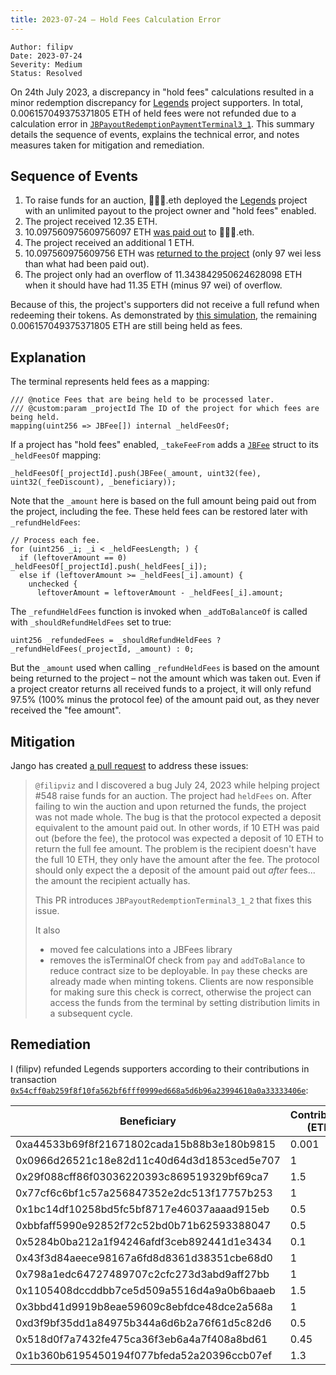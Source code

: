 ```yaml
---
title: 2023-07-24 – Hold Fees Calculation Error
---
```


```
Author: filipv
Date: 2023-07-24
Severity: Medium
Status: Resolved
```

On 24th July 2023, a discrepancy in "hold fees" calculations resulted in a minor redemption discrepancy for [Legends](https://juicebox.money/v2/p/548) project supporters. In total, 0.006157049375371805 ETH of held fees were not refunded due to a calculation error in [`JBPayoutRedemptionPaymentTerminal3_1`](https://github.com/jbx-protocol/juice-contracts-v3/blob/48fe7091a30761fa42ce394c68aad2fcf639ea53/contracts/JBETHPaymentTerminal3_1.sol). This summary details the sequence of events, explains the technical error, and notes measures taken for mitigation and remediation.

## Sequence of Events

1. To raise funds for an auction, 🧠🧠🧠.eth deployed the [Legends](https://juicebox.money/v2/p/548) project with an unlimited payout to the project owner and "hold fees" enabled.
2. The project received 12.35 ETH.
3. 10.097560975609756097 ETH [was paid out](https://etherscan.io/tx/0x28c420c4e94eec5f2fd611ff0714f8e7c9d874ac05ae0508708e0bd357e08e59) to 🧠🧠🧠.eth.
4. The project received an additional 1 ETH.
5. 10.097560975609756 ETH was [returned to the project](https://etherscan.io/tx/0xa8c50fb7db1f187949de35fbe81ffe48139803fa3885ef4a62a478f5e3d83a41) (only 97 wei less than what had been paid out).
6. The project only had an overflow of 11.343842950624628098 ETH when it should have had 11.35 ETH (minus 97 wei) of overflow.

Because of this, the project's supporters did not receive a full refund when redeeming their tokens. As demonstrated by [this simulation](https://dashboard.tenderly.co/shared/simulation/fcf9cb9f-f682-4998-a68a-cb6de53cdaf6), the remaining 0.006157049375371805 ETH are still being held as fees.

## Explanation

The terminal represents held fees as a mapping:

```
/// @notice Fees that are being held to be processed later.
/// @custom:param _projectId The ID of the project for which fees are being held.
mapping(uint256 => JBFee[]) internal _heldFeesOf;
```

If a project has "hold fees" enabled, `_takeFeeFrom` adds a [`JBFee`](/docs/v4/deprecated/v3/api/data-structures/jbfee.md) struct to its `_heldFeesOf` mapping:

```
_heldFeesOf[_projectId].push(JBFee(_amount, uint32(fee), uint32(_feeDiscount), _beneficiary));
```

Note that the `_amount` here is based on the full amount being paid out from the project, including the fee. These held fees can be restored later with `_refundHeldFees`:

```
// Process each fee.
for (uint256 _i; _i < _heldFeesLength; ) {
  if (leftoverAmount == 0) _heldFeesOf[_projectId].push(_heldFees[_i]);
  else if (leftoverAmount >= _heldFees[_i].amount) {
    unchecked {
      leftoverAmount = leftoverAmount - _heldFees[_i].amount;
```

The `_refundHeldFees` function is invoked when `_addToBalanceOf` is called with `_shouldRefundHeldFees` set to true:

```
uint256 _refundedFees = _shouldRefundHeldFees ? _refundHeldFees(_projectId, _amount) : 0;
```

But the `_amount` used when calling `_refundHeldFees` is based on the amount being returned to the project – not the amount which was taken out. Even if a project creator returns all received funds to a project, it will only refund 97.5% (100% minus the protocol fee) of the amount paid out, as they never received the "fee amount".

## Mitigation

Jango has created [a pull request](https://github.com/jbx-protocol/juice-contracts-v3/pull/51) to address these issues:

> `@filipviz` and I discovered a bug July 24, 2023 while helping project #548 raise funds for an auction.
> The project had `heldFees` on. After failing to win the auction and upon returned the funds, the project was not made whole.
> The bug is that the protocol expected a deposit equivalent to the amount paid out. In other words, if 10 ETH was paid out (before the fee), the protocol was expected a deposit of 10 ETH to return the full fee amount. The problem is the recipient doesn't have the full 10 ETH, they only have the amount after the fee. The protocol should only expect the a deposit of the amount paid out _after_ fees... the amount the recipient actually has.
>
> This PR introduces `JBPayoutRedemptionTerminal3_1_2` that fixes this issue.
>
> It also
>
> - moved fee calculations into a JBFees library
> - removes the isTerminalOf check from `pay` and `addToBalance` to reduce contract size to be deployable. In `pay` these checks are already made when minting tokens. Clients are now responsible for making sure this check is correct, otherwise the project can access the funds from the terminal by setting distribution limits in a subsequent cycle.

## Remediation

I (filipv) refunded Legends supporters according to their contributions in transaction [`0x54cff0ab259f8f10fa562bf6fff0999ed668a5d6b96a23994610a0a33333406e`](https://etherscan.io/tx/0x54cff0ab259f8f10fa562bf6fff0999ed668a5d6b96a23994610a0a33333406e):

| Beneficiary                                | Contribution (ETH) | Refund (ETH)         |
| ------------------------------------------ | ------------------ | -------------------- |
| 0xa44533b69f8f21671802cada15b88b3e180b9815 | 0.001              | 0.000000542423519987 |
| 0x0966d26521c18e82d11c40d64d3d1853ced5e707 | 1                  | 0.000542423519986944 |
| 0x29f088cff86f03036220393c869519329bf69ca7 | 1.5                | 0.000813635279980417 |
| 0x77cf6c6bf1c57a256847352e2dc513f17757b253 | 1                  | 0.000542423519986944 |
| 0x1bc14df10258bd5fc5bf8717e46037aaaad915eb | 0.5                | 0.000271211759993472 |
| 0xbbfaff5990e92852f72c52bd0b71b62593388047 | 0.5                | 0.000271211759993472 |
| 0x5284b0ba212a1f94246afdf3ceb892441d1e3434 | 0.1                | 0.000054242351998694 |
| 0x43f3d84aeece98167a6fd8d8361d38351cbe68d0 | 1                  | 0.000542423519986944 |
| 0x798a1edc64727489707c2cfc273d3abd9aff27bb | 1                  | 0.000542423519986944 |
| 0x1105408dccddbb7ce5d509a5516d4a9a0b6baaeb | 1.5                | 0.000813635279980417 |
| 0x3bbd41d9919b8eae59609c8ebfdce48dce2a568a | 1                  | 0.000542423519986944 |
| 0xd3f9bf35dd1a84975b344a6d6b2a76f61d5c82d6 | 0.5                | 0.000271211759993472 |
| 0x518d0f7a7432fe475ca36f3eb6a4a7f408a8bd61 | 0.45               | 0.000244090583994125 |
| 0x1b360b6195450194f077bfeda52a20396ccb07ef | 1.3                | 0.000705150575983028 |
